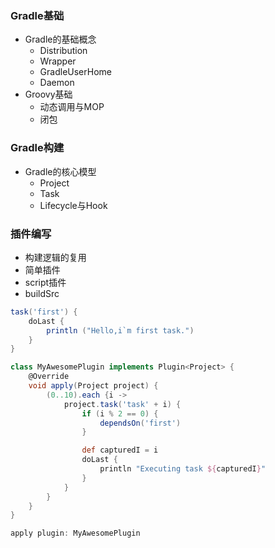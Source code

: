 ### Gradle基础

- Gradle的基础概念
  - Distribution
  - Wrapper
  - GradleUserHome
  - Daemon
- Groovy基础
  - 动态调用与MOP
  - 闭包

### Gradle构建

- Gradle的核心模型
  - Project
  - Task
  - Lifecycle与Hook

### 插件编写

- 构建逻辑的复用
- 简单插件
- script插件
- buildSrc

```groovy
task('first') {
    doLast {
        println ("Hello,i`m first task.")
    }
}

class MyAwesomePlugin implements Plugin<Project> {
    @Override
    void apply(Project project) {
        (0..10).each {i ->
            project.task('task' + i) {
                if (i % 2 == 0) {
                    dependsOn('first')
                }

                def capturedI = i
                doLast {
                    println "Executing task ${capturedI}"
                }
            }
        }
    }
}

apply plugin: MyAwesomePlugin
```

